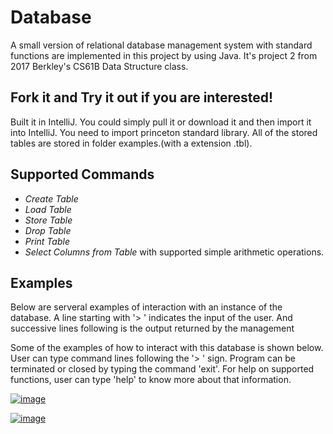 # Database

A small version of relational database management system with standard functions are implemented in this project by using Java.
It's project 2 from 2017 Berkley's CS61B Data Structure class.

## Fork it and Try it out if you are interested!

Built it in IntelliJ. You could simply pull it or download it and then import it into IntelliJ.
You need to import princeton standard library.
All of the stored tables are stored in folder examples.(with a extension .tbl).

## Supported Commands

*  *Create Table*
*  *Load Table*
*  *Store Table*
*  *Drop Table*
*  *Print Table*
*  *Select Columns from Table* with supported simple arithmetic operations.

## Examples
Below are serveral examples of interaction with an instance of the database. A line starting with '> '
indicates the input of the user. And successive lines following is the output returned by the management

Some of the examples of how to interact with this database is shown below. User can type command lines following the '> ' sign.
Program can be terminated or closed by typing the command 'exit'. For help on supported functions, user can type 'help' to know more about that information.


[![image](https://github.com/tongyin002/Database/ScreenShots/db0.png)](#capture)


[![image](https://github.com/tongyin002/Database/ScreenShots/db1.png)](#capture)
